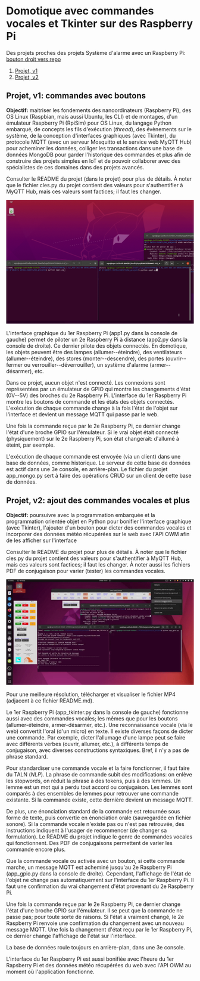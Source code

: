 # Domotique avec commandes vocales et Tkinter sur des Raspberry Pi

Des projets proches des projets Système d'alarme avec un Raspberry Pi: <a href="https://github.com/ugolabo/systeme_alarme_rpi">bouton droit vers repo</a>

1. [Projet, v1](#projet-v1-commandes-avec-boutons)
2. [Projet, v2](#projet-v2-ajout-des-commandes-vocales-et-plus)

## Projet, v1: commandes avec boutons

**Objectif:** maitriser les fondements des nanoordinateurs (Raspberry Pi), des OS Linux (Raspbian, mais aussi Ubuntu, les CLI) et de montages, d'un émulateur Raspberry Pi (RpiSim) pour OS Linux, du langage Python embarqué, de concepts les fils d'exécution (*thread*), des évènements sur le système, de la conception d'interfaces graphiques (avec Tkinter), du protocole MQTT (avec un serveur Mosquitto et le service web MyQTT Hub) pour acheminer les données, colliger les transactions dans une base de données MongoDB pour garder l'historique des commandes et plus afin de construire des projets simples en IoT et de pouvoir collaborer avec des spécialistes de ces domaines dans des projets avancés.

Consulter le README du projet (dans le projet) pour plus de détails. À noter que le fichier cles.py du projet contient des valeurs pour s'authentifier à MyQTT Hub, mais ces valeurs sont factices; il faut les changer.

<img src="img/projet_v1.gif" alt="" width="800">

L'interface graphique du 1er Raspberry Pi (app1.py dans la console de gauche) permet de piloter un 2e Raspberry Pi à distance (app2.py dans la console de droite). Ce dernier pilote des objets connectés. En domotique, les objets peuvent être des lampes (allumer--éteindre), des ventilateurs (allumer--éteindre), des stores (monter--descendre), des portes (ouvrir--fermer ou verrouiller--déverrouiller), un système d'alarme (armer--désarmer), etc.

Dans ce projet, aucun objet n'est connecté. Les connexions sont représentées par un émulateur de GPIO qui montre les changements d'état (0V--5V) des broches du 2e Raspberry Pi. L'interface du 1er Raspberry Pi montre les boutons de commande et les états des objets connectés. L'exécution de chaque commande change à la fois l'état de l'objet sur l'interface et devient un message MQTT qui passe par le web.

Une fois la commande reçue par le 2e Raspberry Pi, ce dernier change l'état d'une broche GPIO sur l'émulateur. Si le vrai objet était connecté (physiquement) sur le 2e Raspberry Pi, son état changerait: d'allumé à éteint, par exemple. 





L'exécution de chaque commande est envoyée (via un client) dans une base de données, comme historique. Le serveur de cette base de données est actif dans une 3e console, en arrière-plan. Le fichier du projet app_mongo.py sert à faire des opérations CRUD sur un client de cette base de données.

## Projet, v2: ajout des commandes vocales et plus

**Objectif:** poursuivre avec la programmation embarquée et la programmation orientée objet en Python pour bonifier l'interface graphique (avec Tkinter), l'ajouter d'un bouton pour dicter des commandes vocales et incorporer des données météo récupérées sur le web avec l'API OWM afin de les afficher sur l'interface

Consulter le README du projet pour plus de détails. À noter que le fichier cles.py du projet contient des valeurs pour s'authentifier à MyQTT Hub, mais ces valeurs sont factices; il faut les changer. À noter aussi les fichiers PDF de conjugaison pour varier (tester) les commandes vocales.

<img src="img/projet_v2.gif" alt="" width="800">

Pour une meilleure résolution, télécharger et visualiser le fichier MP4 (adjacent à ce fichier README.md).

Le 1er Raspberry Pi (app_tkinter.py dans la console de gauche) fonctionne aussi avec des commandes vocales; les mêmes que pour les boutons (allumer-éteindre, armer-désarmer, etc.). Une reconnaissance vocale (via le web) convertit l'oral (d'un micro) en texte. Il existe diverses façons de dicter une commande. Par exemple, dicter l'allumage d'une lampe peut se faire avec différents verbes (ouvrir, allumer, etc.), à différents temps de conjugaison, avec diverses constructions syntaxiques. Bref, il n'y a pas de phrase standard.

Pour standardiser une commande vocale et la faire fonctionner, il faut faire du TALN (*NLP*). La phrase de commande subit des modifications: on enlève les stopwords, on réduit la phrase à des tokens, puis à des lemmes. Un lemme est un mot qui a perdu tout accord ou conjugaison. Les lemmes sont comparés à des ensembles de lemmes pour retrouver une commande existante. Si la commande existe, cette dernière devient un message MQTT.

De plus, une énonciation standard de la commande est retournée sous forme de texte, puis convertie en énonciation orale (sauvegardée en fichier sonore). Si la commande vocale n'existe pas ou n'est pas retrouvée, des instructions indiquent à l'usager de recommencer (de changer sa formulation). Le README du projet indique le genre de commandes vocales qui fonctionnent. Des PDF de conjugaisons permettent de varier les commande encore plus.

Que la commande vocale ou activée avec un bouton, si cette commande marche, un message MQTT est acheminé jusqu'au 2e Raspberry Pi (app_gpio.py dans la console de droite). Cependant, l'affichage de l'état de l'objet ne change pas automatiquement sur l'interface du 1er Raspberry Pi. Il faut une confirmation du vrai changement d'état provenant du 2e Raspberry Pi.

Une fois la commande reçue par le 2e Raspberry Pi, ce dernier change l'état d'une broche GPIO sur l'émulateur. Il se peut que la commande ne passe pas; pour toute sorte de raisons. Si l'état a vraiment changé, le 2e Raspberry Pi renvoie une confirmation du changement avec un nouveau message MQTT. Une fois la changement d'état reçu par le 1er Raspberry Pi, ce dernier change l'affichage de l'état sur l'interface.

La base de données roule toujours en arrière-plan, dans une 3e console. 

L'interface du 1er Raspberry Pi est aussi bonifiée avec l'heure du 1er Rapsberry Pi et des données météo récupérées du web avec l'API OWM au moment où l'application fonctionne.

